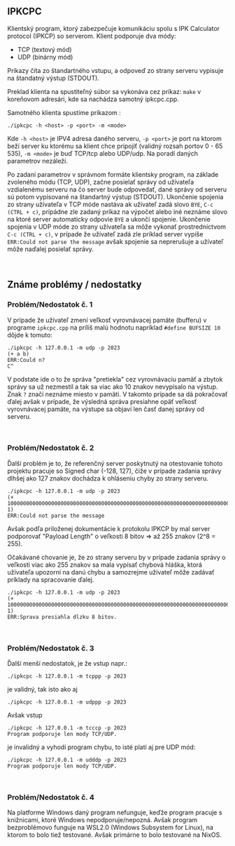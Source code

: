 ## IPKCPC
Klientský program, ktorý zabezpečuje komunikáciu spolu s IPK Calculator protocol (IPKCP) so serverom. Klient podporuje dva módy:
- TCP (textový mód)
- UDP (binárny mód)

Príkazy číta zo štandartného vstupu, a odpoveď zo strany serveru vypisuje na štandatný výstup (STDOUT).

Preklad klienta na spustiteľný súbor sa vykonáva cez príkaz: ```make``` v koreňovom adresári, kde sa nachádza samotný ipkcpc.cpp. 

Samotného klienta spustíme príkazom :
 ```
 ./ipkcpc -h <host> -p <port> -m <mode> 
 ``` 
Kde ```-h <host>``` je IPV4 adresa daného serveru, ```-p <port>``` je port na ktorom beží server ku ktorému sa klient chce pripojiť (validný rozsah portov 0 - 65 535), ```-m <mode>``` je buď TCP/tcp alebo UDP/udp. Na poradí daných parametrov nezáleží.

Po zadaní parametrov v správnom formáte klientsky program, na základe zvoleného módu (TCP, UDP), začne posielať správy od užívateľa vzdialenému serveru na čo server bude odpovedať, dané správy od serveru sú potom vypisované na štandartný výstup (STDOUT). Ukončenie spojenia zo strany užívateľa v TCP móde nastáva ak užívateľ zadá slovo ```BYE```, ```C-с (CTRL + c)```, pripádne zle zadaný príkaz na výpočet alebo iné neznáme slovo na ktoré server automaticky odpovie ```BYE``` a ukončí spojenie. Ukončenie spojenia v UDP móde zo strany užívateľa sa môže vykonať prostredníctvom ```C-c (CTRL + c)```, v prípade že užívateľ zadá zle príklad server vypíše ```ERR:Could not parse the message``` avšak spojenie sa neprerušuje a užívateľ môže naďalej posielať správy.   
<p>&nbsp;</p>

## Známe problémy / nedostatky
### Problém/Nedostatok č. 1

V prípade že užívateľ zmení veľkosť vyrovnávacej pamäte (bufferu) v programe ```ipkcpc.cpp```  na príliš malú hodnotu napríklad ```#define BUFSIZE 10``` dôjde k tomuto: 
 ```
./ipkcpc -h 127.0.0.1 -m udp -p 2023
(+ a b)
ERR:Could n?
C^
 ```  
 V podstate ide o to že správa "pretiekla" cez vyrovnávaciu pamäť a zbytok správy sa už nezmestil a tak sa viac ako 10 znakov nevypísalo na výstup. Znak ```?``` značí neznáme miesto v pamäti. V takomto prípade sa dá pokračovať ďalej avšak v prípade, že výsledná správa presiahne opäť veľkosť vyrovnávacej pamäte, na výstupe sa objaví len časť danej správy od serveru.
<p>&nbsp;</p>

 ### Problém/Nedostatok č. 2 

 Ďalší problém je to, že referenčný server poskytnutý na otestovanie tohoto projektu pracuje so Signed char (-128, 127), čiže v prípade zadania správy dlhšej ako 127 znakov dochádza k ohláseniu chyby zo strany serveru.
  ```
 ./ipkcpc -h 127.0.0.1 -m udp -p 2023
(+ 1000000000000000000000000000000000000000000000000000000000000000000000000000000000000000000000000000000000000000000000000 1)
ERR:Could not parse the message
 ```
 Avšak podľa priloženej dokumentácie k protokolu IPKCP by mal server podporovať "Payload Length" o veľkosti 8 bitov => až 255 znakov (2^8 = 255).

Očakávané chovanie je, že zo strany serveru by v prípade zadania správy o veľkosti viac ako 255 znakov sa mala vypísať chybová hláška, ktorá užívateľa upozorní na danú chybu a samozrejme užívateľ môže zadávať príklady na spracovanie ďalej.
 ```
./ipkcpc -h 127.0.0.1 -m udp -p 2023
(+ 100000000000000000000000000000000000000000000000000000000000000000000000000000000000000000000000000000000000000000000000000000000000000000000000000000000000000000000000000000000000000000000000000000000000000000000000000000000000000000000000000000000 1)
ERR:Sprava presiahla dlzku 8 bitov.
 ```
<p>&nbsp;</p>

 ### Problém/Nedostatok č. 3

 Ďalší menší nedostatok, je že vstup napr.:
  ```
./ipkcpc -h 127.0.0.1 -m tcppp -p 2023
 ```
 je validný, tak isto ako aj
   ```
./ipkcpc -h 127.0.0.1 -m udppp -p 2023
 ```

 Avšak vstup 
   ```
./ipkcpc -h 127.0.0.1 -m tcccp -p 2023
Program podporuje len mody TCP/UDP.
 ```
 je invalidný a vyhodí program chybu, to isté platí aj pre UDP mód:
```
./ipkcpc -h 127.0.0.1 -m udddp -p 2023
Program podporuje len mody TCP/UDP.
 ```
<p>&nbsp;</p>

 ### Problém/Nedostatok č. 4

 Na platforme Windows daný program nefunguje, keďže program pracuje s knižnicami, ktoré Windows nepodporuje/nepozná. Avšak program bezproblémovo funguje na WSL2.0 (Windows Subsystem for Linux), na ktorom to bolo tiež testované. Avšak primárne to bolo testované na NixOS.  